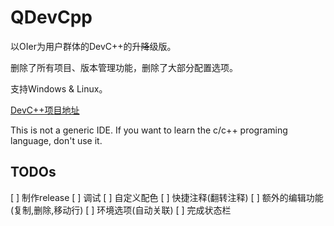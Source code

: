 # QDevCpp

以OIer为用户群体的DevC++的升~~降~~级版。

删除了所有项目、版本管理功能，删除了大部分配置选项。

支持Windows & Linux。

[DevC++项目地址](https://sourceforge.net/projects/orwelldevcpp/)

This is not a generic IDE. If you want to learn the c/c++ programing language, don't use it.

## TODOs
[ ] 制作release
[ ] 调试
[ ] 自定义配色
[ ] 快捷注释(翻转注释)
[ ] 额外的编辑功能(复制,删除,移动行)
[ ] 环境选项(自动关联)
[ ] 完成状态栏